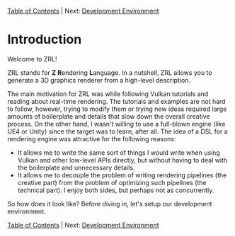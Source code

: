 [Table of Contents](README.md) | Next: [Development Environment](002_Development_Environment.md)

# Introduction

Welcome to ZRL!

ZRL stands for **Z** **R**endering **L**anguage. In a nutshell, ZRL allows you to generate a 3D graphics renderer from a high-level description.

The main motivation for ZRL was while following Vulkan tutorials and reading about real-time rendering. The tutorials and examples are not hard to follow, however, trying to modify them or trying new ideas required large amounts of boilerplate and details that slow down the overall creative process. On the other hand, I wasn't willing to use a full-blown engine (like UE4 or Unity) since the target was to learn, after all. The idea of a DSL for a rendering engine was attractive for the following reasons:

* It allows me to write the same sort of things I would write when using Vulkan and other low-level APIs directly, but without having to deal with the boilerplate and unnecessary details.
* It allows me to decouple the problem of writing rendering pipelines (the creative part) from the problem of optimizing such pipelines (the technical part). I enjoy both sides, but perhaps not as concurrently.

So how does it look like? Before diving in, let's setup our development environment.

[Table of Contents](README.md) | Next: [Development Environment](002_Development_Environment.md)

